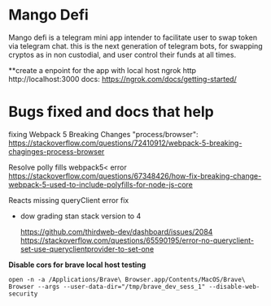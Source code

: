 # Mango Defi

Mango defi is a telegram mini app intender to facilitate user to swap token via telegram chat.
this is the next generation of telegram bots, for swapping cryptos as in non custodial, and user control their funds at all times.


**create a enpoint for the app with local host
    ngrok http http://localhost:3000
docs:     https://ngrok.com/docs/getting-started/

# Bugs fixed and docs that help
fixing Webpack 5 Breaking Changes "process/browser":
    https://stackoverflow.com/questions/72410912/webpack-5-breaking-chaginges-process-browser

Resolve polly fills webpack5< error
        https://stackoverflow.com/questions/67348426/how-fix-breaking-change-webpack-5-used-to-include-polyfills-for-node-js-core


Reacts missing queryClient error fix
- dow grading stan stack version to 4

    https://github.com/thirdweb-dev/dashboard/issues/2084
    https://stackoverflow.com/questions/65590195/error-no-queryclient-set-use-queryclientprovider-to-set-one

**Disable cors for brave local host testing**

    open -n -a /Applications/Brave\ Browser.app/Contents/MacOS/Brave\ Browser --args --user-data-dir="/tmp/brave_dev_sess_1" --disable-web-security
